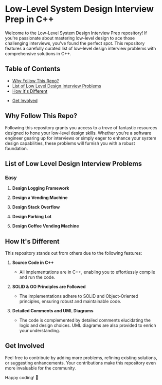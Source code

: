 # Low-Level System Design Interview Prep in C++

Welcome to the Low-Level System Design Interview Prep repository! If you're passionate about mastering low-level design to ace those challenging interviews, you've found the perfect spot. This repository features a carefully curated list of low-level design interview problems with comprehensive solutions in C++.

## Table of Contents

- [Why Follow This Repo?](#why-follow-this-repo)
- [List of Low Level Design Interview Problems](#list-of-low-level-design-interview-problems)
- [How It's Different](#how-its-different)
<!-- - [Installation and Usage](#installation-and-usage)
- [Contribution Guidelines](#contribution-guidelines)
- [Tests](#tests) -->
- [Get Involved](#get-involved)

## Why Follow This Repo?

Following this repository grants you access to a trove of fantastic resources designed to hone your low-level design skills. Whether you're a software engineer gearing up for interviews or simply eager to enhance your system design capabilities, these problems will furnish you with a robust foundation.

## List of Low Level Design Interview Problems

### Easy

1. **Design Logging Framework**
   <!-- - [Problem Statement](#)
   - [Solution Code](#)
   - [UML Diagram](#) -->

2. **Design a Vending Machine**
   <!-- - [Problem Statement](#)
   - [Solution Code](#)
   - [UML Diagram](#) -->

3. **Design Stack Overflow**
   <!-- - [Problem Statement](#)
   - [Solution Code](#)
   - [UML Diagram](#) -->

4. **Design Parking Lot**
   <!-- - [Problem Statement](#)
   - [Solution Code](#)
   - [UML Diagram](#) -->

5. **Design Coffee Vending Machine**
   <!-- - [Problem Statement](#)
   - [Solution Code](#)
   - [UML Diagram](#) -->


## How It's Different

This repository stands out from others due to the following features:

1. **Source Code in C++**

   - All implementations are in C++, enabling you to effortlessly compile and run the code.

2. **SOLID & OO Principles are Followed**
   - The implementations adhere to SOLID and Object-Oriented principles, ensuring robust and maintainable code.

3. **Detailed Comments and UML Diagrams**
   - The code is complemented by detailed comments elucidating the logic and design choices. UML diagrams are also provided to enrich your understanding.

<!-- ## Installation and Usage -->


<!-- ## Contribution Guidelines -->


<!-- ## Tests -->

## Get Involved

Feel free to contribute by adding more problems, refining existing solutions, or suggesting enhancements. Your contributions make this repository even more invaluable for the community.

Happy coding! 🚀
